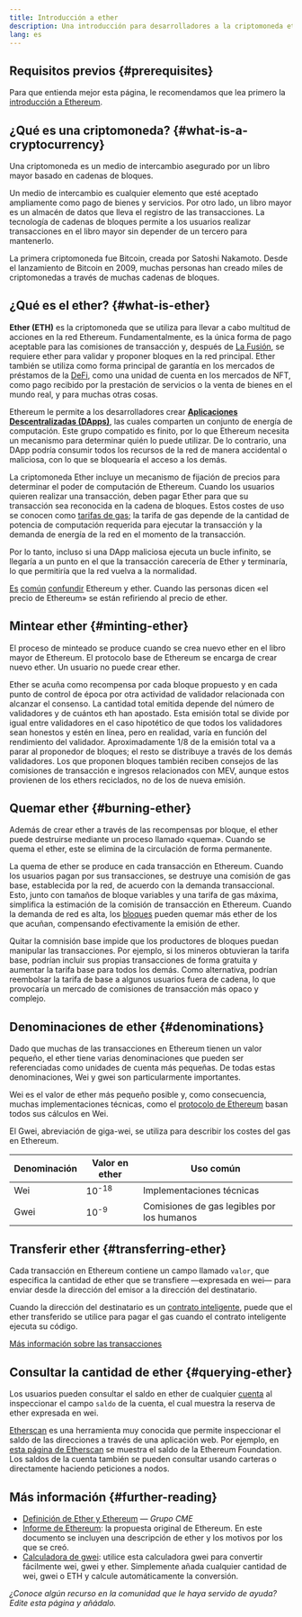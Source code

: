 ```yaml
---
title: Introducción a ether
description: Una introducción para desarrolladores a la criptomoneda ethereum
lang: es
---
```


## Requisitos previos {#prerequisites}

Para que entienda mejor esta página, le recomendamos que lea primero la [introducción a Ethereum](/developers/docs/intro-to-ethereum/).

## ¿Qué es una criptomoneda? {#what-is-a-cryptocurrency}

Una criptomoneda es un medio de intercambio asegurado por un libro mayor basado en cadenas de bloques.

Un medio de intercambio es cualquier elemento que esté aceptado ampliamente como pago de bienes y servicios. Por otro lado, un libro mayor es un almacén de datos que lleva el registro de las transacciones. La tecnología de cadenas de bloques permite a los usuarios realizar transacciones en el libro mayor sin depender de un tercero para mantenerlo.

La primera criptomoneda fue Bitcoin, creada por Satoshi Nakamoto. Desde el lanzamiento de Bitcoin en 2009, muchas personas han creado miles de criptomonedas a través de muchas cadenas de bloques.

## ¿Qué es el ether? {#what-is-ether}

**Ether (ETH)** es la criptomoneda que se utiliza para llevar a cabo multitud de acciones en la red Ethereum. Fundamentalmente, es la única forma de pago aceptable para las comisiones de transacción y, después de [La Fusión](/roadmap/merge), se requiere ether para validar y proponer bloques en la red principal. Ether también se utiliza como forma principal de garantía en los mercados de préstamos de la [DeFi](/defi), como una unidad de cuenta en los mercados de NFT, como pago recibido por la prestación de servicios o la venta de bienes en el mundo real, y para muchas otras cosas.

Ethereum le permite a los desarrolladores crear [**Aplicaciones Descentralizadas (DApps)**](/developers/docs/dapps), las cuales comparten un conjunto de energía de computación. Este grupo compatido es finito, por lo que Ethereum necesita un mecanismo para determinar quién lo puede utilizar. De lo contrario, una DApp podría consumir todos los recursos de la red de manera accidental o maliciosa, con lo que se bloquearía el acceso a los demás.

La criptomoneda Ether incluye un mecanismo de fijación de precios para determinar el poder de computación de Ethereum. Cuando los usuarios quieren realizar una transacción, deben pagar Ether para que su transacción sea reconocida en la cadena de bloques. Estos costes de uso se conocen como [tarifas de gas](/developers/docs/gas/); la tarifa de gas depende de la cantidad de potencia de computación requerida para ejecutar la transacción y la demanda de energía de la red en el momento de la transacción.

Por lo tanto, incluso si una DApp maliciosa ejecuta un bucle infinito, se llegaría a un punto en el que la transacción carecería de Ether y terminaría, lo que permitiría que la red vuelva a la normalidad.

[Es](https://www.reuters.com/article/us-crypto-currencies-lending-insight-idUSKBN25M0GP#:~:text=price%20of%20ethereum) [común](https://abcnews.go.com/Business/bitcoin-slumps-week-low-amid-renewed-worries-chinese/story?id=78399845#:~:text=cryptocurrencies%20including%20ethereum) [confundir](https://www.cnn.com/2021/03/14/tech/nft-art-buying/index.html#:~:text=price%20of%20ethereum) Ethereum y ether. Cuando las personas dicen «el precio de Ethereum» se están refiriendo al precio de ether.

## Mintear ether {#minting-ether}

El proceso de minteado se produce cuando se crea nuevo ether en el libro mayor de Ethereum. El protocolo base de Ethereum se encarga de crear nuevo ether. Un usuario no puede crear ether.

Ether se acuña como recompensa por cada bloque propuesto y en cada punto de control de época por otra actividad de validador relacionada con alcanzar el consenso. La cantidad total emitida depende del número de validadores y de cuántos eth han apostado. Esta emisión total se divide por igual entre validadores en el caso hipotético de que todos los validadores sean honestos y estén en línea, pero en realidad, varía en función del rendimiento del validador. Aproximadamente 1/8 de la emisión total va a parar al proponedor de bloques; el resto se distribuye a través de los demás validadores. Los que proponen bloques también reciben consejos de las comisiones de transacción e ingresos relacionados con MEV, aunque estos provienen de los ethers reciclados, no de los de nueva emisión.

## Quemar ether {#burning-ether}

Además de crear ether a través de las recompensas por bloque, el ether puede destruirse mediante un proceso llamado «quema». Cuando se quema el ether, este se elimina de la circulación de forma permanente.

La quema de ether se produce en cada transacción en Ethereum. Cuando los usuarios pagan por sus transacciones, se destruye una comisión de gas base, establecida por la red, de acuerdo con la demanda transaccional. Esto, junto con tamaños de bloque variables y una tarifa de gas máxima, simplifica la estimación de la comisión de transacción en Ethereum. Cuando la demanda de red es alta, los [bloques](https://etherscan.io/block/12965263) pueden quemar más ether de los que acuñan, compensando efectivamente la emisión de ether.

Quitar la comnisión base impide que los productores de bloques puedan manipular las transacciones. Por ejemplo, si los mineros obtuvieran la tarifa base, podrían incluir sus propias transacciones de forma gratuita y aumentar la tarifa base para todos los demás. Como alternativa, podrían reembolsar la tarifa de base a algunos usuarios fuera de cadena, lo que provocaría un mercado de comisiones de transacción más opaco y complejo.

## Denominaciones de ether {#denominations}

Dado que muchas de las transacciones en Ethereum tienen un valor pequeño, el ether tiene varias denominaciones que pueden ser referenciadas como unidades de cuenta más pequeñas. De todas estas denominaciones, Wei y gwei son particularmente importantes.

Wei es el valor de ether más pequeño posible y, como consecuencia, muchas implementaciones técnicas, como el [protocolo de Ethereum](https://ethereum.github.io/yellowpaper/paper.pdf) basan todos sus cálculos en Wei.

El Gwei, abreviación de giga-wei, se utiliza para describir los costes del gas en Ethereum.

| Denominación | Valor en ether   | Uso común                                  |
| ------------ | ---------------- | ------------------------------------------ |
| Wei          | 10<sup>-18</sup> | Implementaciones técnicas                  |
| Gwei         | 10<sup>-9</sup>  | Comisiones de gas legibles por los humanos |

## Transferir ether {#transferring-ether}

Cada transacción en Ethereum contiene un campo llamado `valor`, que especifica la cantidad de ether que se transfiere —expresada en wei— para enviar desde la dirección del emisor a la dirección del destinatario.

Cuando la dirección del destinatario es un [contrato inteligente](/developers/docs/smart-contracts/), puede que el ether transferido se utilice para pagar el gas cuando el contrato inteligente ejecuta su código.

[Más información sobre las transacciones](/developers/docs/transactions/)

## Consultar la cantidad de ether {#querying-ether}

Los usuarios pueden consultar el saldo en ether de cualquier [cuenta](/developers/docs/accounts/) al inspeccionar el campo `saldo` de la cuenta, el cual muestra la reserva de ether expresada en wei.

[Etherscan](https://etherscan.io) es una herramienta muy conocida que permite inspeccionar el saldo de las direcciones a través de una aplicación web. Por ejemplo, en [esta página de Etherscan](https://etherscan.io/address/0xde0b295669a9fd93d5f28d9ec85e40f4cb697bae) se muestra el saldo de la Ethereum Foundation. Los saldos de la cuenta también se pueden consultar usando carteras o directamente haciendo peticiones a nodos.

## Más información {#further-reading}

- [Definición de Ether y Ethereum](https://www.cmegroup.com/education/courses/introduction-to-ether/defining-ether-and-ethereum.html) — _Grupo CME_
- [Informe de Ethereum](/whitepaper/): la propuesta original de Ethereum. En este documento se incluyen una descripción de ether y los motivos por los que se creó.
- [Calculadora de gwei](https://www.alchemy.com/gwei-calculator): utilice esta calculadora gwei para convertir fácilmente wei, gwei y ether. Simplemente añada cualquier cantidad de wei, gwei o ETH y calcule automáticamente la conversión.

_¿Conoce algún recurso en la comunidad que le haya servido de ayuda? Edite esta página y añádalo._
